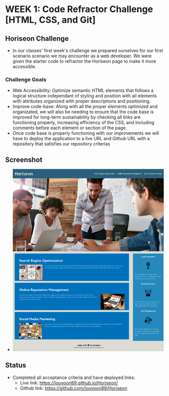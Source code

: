 # WEEK 1: Code Refractor Challenge [HTML, CSS, and Git]

## Horiseon Challenge
* In our classes' first week's challenge we prepared ourselves for our first scenario scenario we may encounter as a web developer. We were given the starter code to refractor the Horiseon page to make it more accessible.

### Challenge Goals
 * Web Accessibility: Optimize semantic HTML elements that follows a logical structure independant of styling and position with all elements with attributes organized with proper descriptions and positioning.
 * Improve code-base: Along with all the proper elements optimized and organizated, we will also be needing to ensure that the code base is improved for long-term sustainability by checking all links are functioning properly, increasing efficiency of the CSS, and including comments before each element or section of the page. 
 * Once code base is properly functioning with our improvements we will have to deploy the application to a live URL and Github URL with a repository that satisfies our repository criterias

## Screenshot
* ![Screenshot of application](./assets/images/Screenshot.pnj.png)


## Status
* Completed all acceptance criteria and have deployed links:
    * Live link: https://louyoon89.github.io/Horiseon/
    * Github link: https://github.com/louyoon89/Horiseon
